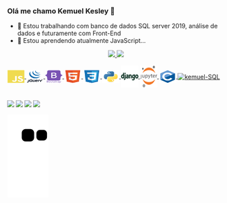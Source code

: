 ### Olá me chamo Kemuel Kesley 👋

- 🔭 Estou trabalhando com banco de dados SQL server 2019, análise de dados e futuramente com Front-End
- 🌱 Estou aprendendo atualmente JavaScript...
 
 
<div align="center">
  <a href="https://github.com/kemuelkesley">
  <img height="180em" src="https://github-readme-stats.vercel.app/api?username=kemuelkesley&show_icons=true&theme=dracula&include_all_commits=true&count_private=true"/>
  <img height="180em" src="https://github-readme-stats.vercel.app/api/top-langs/?username=kemuelkesley&layout=compact&langs_count=7&theme=dracula"/>
</div>

   
  <div style="display: inline_block"><br>
  <img align="center" alt="kemuel-Js" height="30" width="40" src="https://raw.githubusercontent.com/devicons/devicon/master/icons/javascript/javascript-plain.svg">
  <img align="center" alt="kemuel.Jquery" height="30" width="40"src="https://github.com/devicons/devicon/blob/master/icons/jquery/jquery-original-wordmark.svg"> 
  <img align="center" alt="kemuel-Js" height="30" width="40" src="https://github.com/devicons/devicon/blob/master/icons/bootstrap/bootstrap-plain-wordmark.svg">
  <img align="center" alt="kemuel-HTML" height="30" width="40" src="https://raw.githubusercontent.com/devicons/devicon/master/icons/html5/html5-original.svg">
  <img align="center" alt="kemuel-CSS" height="30" width="40" src="https://raw.githubusercontent.com/devicons/devicon/master/icons/css3/css3-original.svg">
  <img align="center" alt="kemuel-Python" height="30" width="40" src="https://raw.githubusercontent.com/devicons/devicon/master/icons/python/python-original.svg">
  <img align="center" alt="kemuel-Csh" height="50" width="40" src="https://github.com/devicons/devicon/blob/master/icons/django/django-plain-wordmark.svg">  
  <img align="center" alt="kemuel-Csh" height="50" width="40" src="https://github.com/devicons/devicon/blob/master/icons/jupyter/jupyter-original-wordmark.svg">
  <img align="center" alt="kemuel-Csharp" height="30" width="40" src="https://github.com/devicons/devicon/blob/master/icons/c/c-original.svg">
  <img align="center" alt="kemuel-SQL" height="30" width="40" src="https://icongr.am/entypo/database.svg?size=128&color=fff700">
 
</div>

  ##
     
  <div>  
  <a href="https://www.instagram.com/kemuelkesley/" target="_blank"><img src="https://img.shields.io/badge/-Instagram-%23E4405F?style=for-the-badge&logo=instagram&logoColor=white" target="_blank"></a> 	    
 <a href="https://www.facebook.com/kemuel.kesley.9/" target="_blank"><img src="https://img.shields.io/badge/Facebook-1877F2?style=for-the-badge&logo=facebook&logoColor=white" target="_blank"></a>  
  <a href = "mailto:kemuelkesley@gmail.com"><img src="https://img.shields.io/badge/-Gmail-%23333?style=for-the-badge&logo=gmail&logoColor=white" target="_blank"></a>
  <a href="https://www.linkedin.com/in/kemuel-kesley-23886435/" target="_blank"><img src="https://img.shields.io/badge/-LinkedIn-%230077B5?style=for-the-badge&logo=linkedin&logoColor=white" target="_blank"></a> 
 
  ![Snake animation](https://github.com/rafaballerini/rafaballerini/blob/output/github-contribution-grid-snake.svg)
 
</div>
